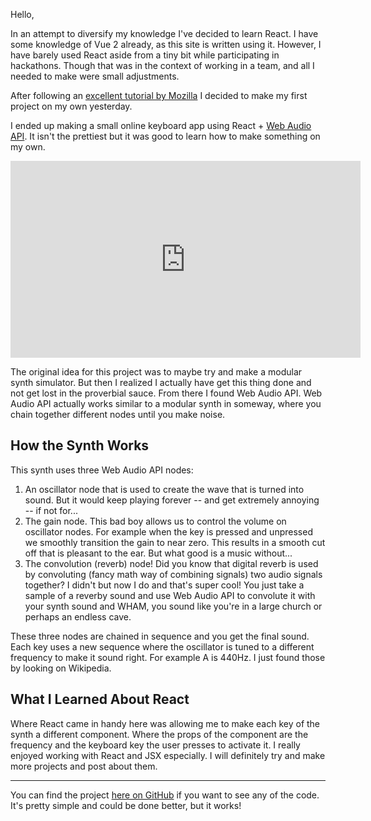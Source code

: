 Hello,

In an attempt to diversify my knowledge I've decided to learn React. I have some knowledge of Vue 2 already, as this site is written using it. However, I have barely used React aside from a tiny bit while participating in hackathons. Though that was in the context of working in a team, and all I needed to make were small adjustments.

After following an [excellent tutorial by Mozilla](https://developer.mozilla.org/en-US/docs/Learn/Tools_and_testing/Client-side_JavaScript_frameworks/React_getting_started) I decided to make my first project on my own yesterday.

I ended up making a small online keyboard app using React + [Web Audio API](https://developer.mozilla.org/en-US/docs/Web/API/Web_Audio_API). It isn't the prettiest but it was good to learn how to make something on my own.

<iframe width="560" height="315" src="https://www.youtube.com/embed/z3DBrFUJagE" title="YouTube video player" frameborder="0" allow="accelerometer; autoplay; clipboard-write; encrypted-media; gyroscope; picture-in-picture; web-share" allowfullscreen></iframe>

The original idea for this project was to maybe try and make a modular synth simulator. But then I realized I actually have get this thing done and not get lost in the proverbial sauce. From there I found Web Audio API. Web Audio API actually works similar to a modular synth in someway, where you chain together different nodes until you make noise.

## How the Synth Works

This synth uses three Web Audio API nodes:

1. An oscillator node that is used to create the wave that is turned into sound. But it would keep playing forever -- and get extremely annoying -- if not for...
2. The gain node. This bad boy allows us to control the volume on oscillator nodes. For example when the key is pressed and unpressed we smoothly transition the gain to near zero. This results in a smooth cut off that is pleasant to the ear. But what good is a music without...
3. The convolution (reverb) node! Did you know that digital reverb is used by convoluting (fancy math way of combining signals) two audio signals together? I didn't but now I do and that's super cool! You just take a sample of a reverby sound and use Web Audio API to convolute it with your synth sound and WHAM, you sound like you're in a large church or perhaps an endless cave.

These three nodes are chained in sequence and you get the final sound. Each key uses a new sequence where the oscillator is tuned to a different frequency to make it sound right. For example A is 440Hz. I just found those by looking on Wikipedia.

## What I Learned About React

Where React came in handy here was allowing me to make each key of the synth a different component. Where the props of the component are the frequency and the keyboard key the user presses to activate it. I really enjoyed working with React and JSX especially. I will definitely try and make more projects and post about them.

---

You can find the project [here on GitHub](https://github.com/JetSimon/synth-site) if you want to see any of the code. It's pretty simple and could be done better, but it works!
